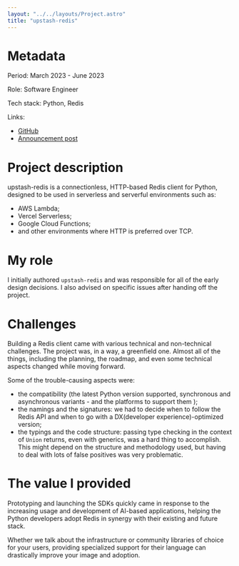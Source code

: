 ```yaml
---
layout: "../../layouts/Project.astro"
title: "upstash-redis"
---
```


# Metadata

Period: March 2023 - June 2023

Role: Software Engineer

Tech stack: Python, Redis

Links:

- [GitHub](https://github.com/upstash/redis-python)
- [Announcement post](https://upstash.com/blog/announcing-ratelimit-python)

# Project description

upstash-redis is a connectionless, HTTP-based Redis client for Python, designed to be used in serverless and serverful environments such as:

- AWS Lambda;
- Vercel Serverless;
- Google Cloud Functions;
- and other environments where HTTP is preferred over TCP.

# My role

I initially authored `upstash-redis` and was responsible for all of the early design decisions. I also advised on specific issues after handing off the project.

# Challenges

Building a Redis client came with various technical and non-technical challenges. The project was, in a way, a greenfield one. Almost all of the things, including the planning, the roadmap, and even some technical aspects changed while moving forward.

Some of the trouble-causing aspects were:

- the compatibility (the latest Python version supported, synchronous and asynchronous variants - and the platforms to support them );
- the namings and the signatures: we had to decide when to follow the Redis API and when to go with a DX(developer experience)-optimized version;
- the typings and the code structure: passing type checking in the context of `Union` returns, even with generics, was a hard thing to accomplish. This might depend on the structure and methodology used, but having to deal with lots of false positives was very problematic.

# The value I provided

Prototyping and launching the SDKs quickly came in response to the increasing usage and development of AI-based applications, helping the Python developers adopt Redis in synergy with their existing and future stack.

Whether we talk about the infrastructure or community libraries of choice for your users, providing specialized support for their language can drastically improve your image and adoption.
